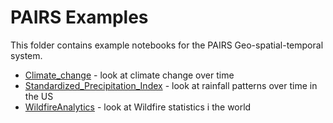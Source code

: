 # PAIRS Examples

This folder contains example notebooks for the PAIRS Geo-spatial-temporal system. 

- [Climate_change](https://github.com/academic-initiative/research-challenge-2021/blob/main/jupyter-platform/PAIRS%20Examples/Climate_change.ipynb) - look at climate change over time
- [Standardized_Precipitation_Index](https://github.com/academic-initiative/research-challenge-2021/blob/main/jupyter-platform/PAIRS%20Examples/Standardized_Precipitation_Index.ipynb) - look at rainfall patterns over time in the US
- [WildfireAnalytics](https://github.com/academic-initiative/research-challenge-2021/blob/main/jupyter-platform/PAIRS%20Examples/WildfireAnalytics.ipynb) - look at Wildfire statistics i the world




